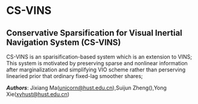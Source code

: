 # CS-VINS
## Conservative Sparsification for Visual Inertial Navigation System (CS-VINS)

CS-VINS is an sparisification-based system which is an extension to VINS; This system is motivated by preserving sparse and nonlinear information after marginalization and simplifying VIO scheme rather than perserving linearied prior that ordinary fixed-lag smoother shares;

***Authors***: Jixiang Ma(unicorn@hust.edu.cn),Suijun Zheng(),Yong Xie(xyhust@hust.edu.cn)

